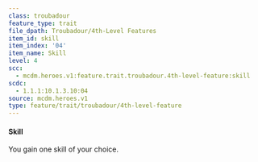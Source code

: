 ```yaml
---
class: troubadour
feature_type: trait
file_dpath: Troubadour/4th-Level Features
item_id: skill
item_index: '04'
item_name: Skill
level: 4
scc:
  - mcdm.heroes.v1:feature.trait.troubadour.4th-level-feature:skill
scdc:
  - 1.1.1:10.1.3.10:04
source: mcdm.heroes.v1
type: feature/trait/troubadour/4th-level-feature
---
```


#### Skill

You gain one skill of your choice.
